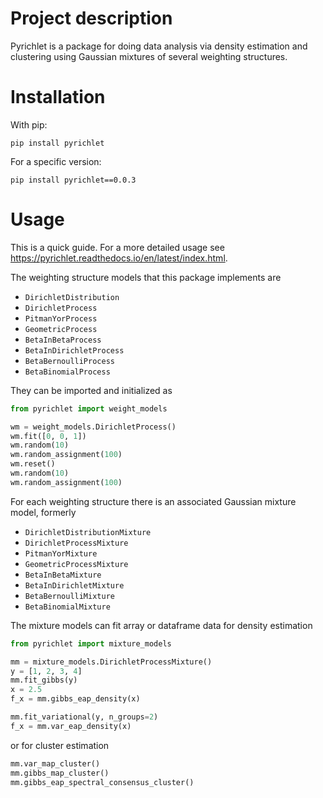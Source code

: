 # Project description

Pyrichlet is a package for doing data analysis via density estimation
and clustering using Gaussian mixtures of several weighting structures.

# Installation

With pip:

```
pip install pyrichlet
```

For a specific version:

```
pip install pyrichlet==0.0.3
```


# Usage

This is a quick guide. For a more detailed usage see
https://pyrichlet.readthedocs.io/en/latest/index.html.

The weighting structure models that this package implements are

- `DirichletDistribution`
- `DirichletProcess`
- `PitmanYorProcess`
- `GeometricProcess`
- `BetaInBetaProcess`
- `BetaInDirichletProcess`
- `BetaBernoulliProcess`
- `BetaBinomialProcess`

They can be imported and initialized as

```python
from pyrichlet import weight_models

wm = weight_models.DirichletProcess()
wm.fit([0, 0, 1])
wm.random(10)
wm.random_assignment(100)
wm.reset()
wm.random(10)
wm.random_assignment(100)
```

For each weighting structure there is an associated Gaussian mixture model, formerly

- `DirichletDistributionMixture`
- `DirichletProcessMixture`
- `PitmanYorMixture`
- `GeometricProcessMixture`
- `BetaInBetaMixture`
- `BetaInDirichletMixture`
- `BetaBernoulliMixture`
- `BetaBinomialMixture`

The mixture models can fit array or dataframe data for density estimation

```python
from pyrichlet import mixture_models

mm = mixture_models.DirichletProcessMixture()
y = [1, 2, 3, 4]
mm.fit_gibbs(y)
x = 2.5
f_x = mm.gibbs_eap_density(x)

mm.fit_variational(y, n_groups=2)
f_x = mm.var_eap_density(x)
```

or for cluster estimation

```python
mm.var_map_cluster()
mm.gibbs_map_cluster()
mm.gibbs_eap_spectral_consensus_cluster()
```